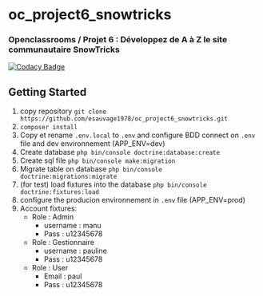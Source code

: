 # oc_project6_snowtricks

### Openclassrooms / Projet 6 : Développez de A à Z le site communautaire SnowTricks
[![Codacy Badge](https://api.codacy.com/project/badge/Grade/70dbbb1769584baa94c6c546620ef3e7)](https://www.codacy.com/manual/esauvage1978/oc_project6_snowtricks?utm_source=github.com&amp;utm_medium=referral&amp;utm_content=esauvage1978/oc_project6_snowtricks&amp;utm_campaign=Badge_Grade)


## Getting Started

1. copy repository `git clone https://github.com/esauvage1978/oc_project6_snowtricks.git`
2. `composer install`
3. Copy et rename `.env.local` to `.env` and  configure BDD connect on `.env` file and dev environnement (APP_ENV=dev)
4. Create database `php bin/console doctrine:database:create`
5. Create sql file  `php bin/console make:migration`
6. Migrate table on database  `php bin/console doctrine:migrations:migrate`
7. (for test) load fixtures into the database `php bin/console doctrine:fixtures:load`
8. configure the producion environnement in `.env` file (APP_ENV=prod)
9. Account fixtures:
      * Role : Admin
        * username : manu
        * Pass : u12345678
     * Role : Gestionnaire
        * username : pauline
        * Pass : u12345678
     * Role : User 
        * Email : paul
        * Pass : u12345678
